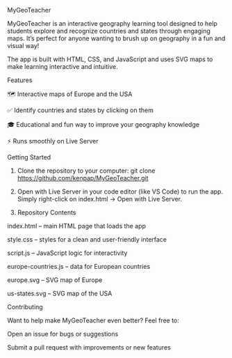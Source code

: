 MyGeoTeacher

MyGeoTeacher is an interactive geography learning tool designed to help students explore and recognize countries and states through engaging maps. It’s perfect for anyone wanting to brush up on geography in a fun and visual way!

The app is built with HTML, CSS, and JavaScript and uses SVG maps to make learning interactive and intuitive.

Features

🗺️ Interactive maps of Europe and the USA

✅ Identify countries and states by clicking on them

🎓 Educational and fun way to improve your geography knowledge

⚡ Runs smoothly on Live Server

Getting Started

1. Clone the repository to your computer: 
git clone https://github.com/kenpap/MyGeoTeacher.git
2. Open with Live Server in your code editor (like VS Code) to run the app. Simply right-click on index.html → Open with Live Server.

3. Repository Contents

index.html – main HTML page that loads the app

style.css – styles for a clean and user-friendly interface

script.js – JavaScript logic for interactivity

europe-countries.js – data for European countries

europe.svg – SVG map of Europe

us-states.svg – SVG map of the USA

Contributing

Want to help make MyGeoTeacher even better? Feel free to:

Open an issue for bugs or suggestions

Submit a pull request with improvements or new features
